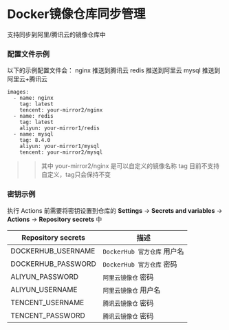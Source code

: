 # Docker镜像仓库同步管理
支持同步到阿里/腾讯云的镜像仓库中


### 配置文件示例
以下的示例配置文件会：
nginx 推送到腾讯云
redis 推送到阿里云
mysql 推送到阿里云+腾讯云
```
images:
  - name: nginx
    tag: latest
    tencent: your-mirror2/nginx
  - name: redis
    tag: latest
    aliyun: your-mirror1/redis
  - name: mysql
    tag: 8.4.0
    aliyun: your-mirror1/mysql
    tencent: your-mirror2/mysql
```

>> 其中 your-mirror2/nginx 是可以自定义的镜像名称
>> tag 目前不支持自定义，tag只会保持不变

### 密钥示例
执行 Actions 前需要将密钥设置到仓库的 **Settings** -> **Secrets and variables** -> **Actions** -> **Repository secrets** 中

Repository secrets | 描述
-------- | -----
DOCKERHUB_USERNAME | `DockerHub 官方仓库` 用户名
DOCKERHUB_PASSWORD | `DockerHub 官方仓库` 密码
ALIYUN_PASSWORD | `阿里云镜像仓` 密码
ALIYUN_USERNAME | `阿里云镜像仓` 用户名
TENCENT_USERNAME | `腾讯云镜像仓` 密码
TENCENT_PASSWORD | `腾讯云镜像仓` 密码


